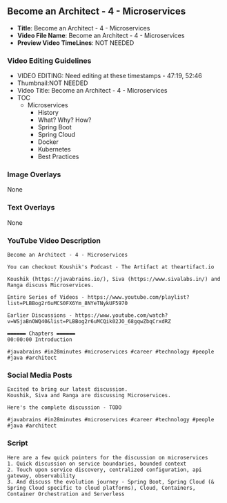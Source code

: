 ## Become an Architect - 4 - Microservices

- **Title**: Become an Architect - 4 - Microservices
- **Video File Name**: Become an Architect - 4 - Microservices
- **Preview Video TimeLines**: NOT NEEDED

### Video Editing Guidelines

- VIDEO EDITING: Need editing at these timestamps - 47:19, 52:46
- Thumbnail:NOT NEEDED
- Video Title: Become an Architect - 4 - Microservices
- TOC
	- Microservices
		- History
		- What? Why? How?
		- Spring Boot
		- Spring Cloud
		- Docker
		- Kubernetes
		- Best Practices

### Image Overlays

None

### Text Overlays

None

### YouTube Video Description

```
Become an Architect - 4 - Microservices

You can checkout Koushik's Podcast - The Artifact at theartifact.io

Koushik (https://javabrains.io/), Siva (https://www.sivalabs.in/) and Ranga discuss Microservices.

Entire Series of Videos - https://www.youtube.com/playlist?list=PLBBog2r6uMCS0FX6Ym_8NYeTNykUF5970

Earlier Discussions - https://www.youtube.com/watch?v=WSjaBnOWQ40&list=PLBBog2r6uMCQik02JO_68gqwZbqCrxdRZ

▬▬▬▬▬▬ Chapters ▬▬▬▬▬▬ 
00:00:00 Introduction

#javabrains #in28minutes #microservices #career #technology #people #java #architect
```

### Social Media Posts

```
Excited to bring our latest discussion.
Koushik, Siva and Ranga are discussing Microservices.

Here's the complete discussion - TODO

#javabrains #in28minutes #microservices #career #technology #people #java #architect
```

### Script

```
Here are a few quick pointers for the discussion on microservices
1. Quick discussion on service boundaries, bounded context
2. Touch upon service discovery, centralized configuration, api gateway, observability
3. And discuss the evolution journey - Spring Boot, Spring Cloud (& Spring Cloud specific to cloud platforms), Cloud, Containers, Container Orchestration and Serverless
```